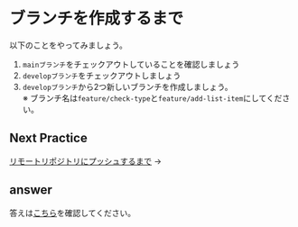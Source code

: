 # ブランチを作成するまで

以下のことをやってみましょう。
1. `mainブランチ`をチェックアウトしていることを確認しましょう
2. `developブランチ`をチェックアウトしましょう
3. `developブランチ`から2つ新しいブランチを作成しましょう。  
※ ブランチ名は`feature/check-type`と`feature/add-list-item`にしてください。

## Next Practice

[リモートリポジトリにプッシュするまで](../step02/untilPush.md) →

## answer

答えは[こちら](/public/docs/training/answer/step01/untilCreateBranch.md)を確認してください。
